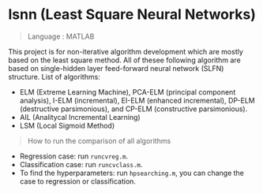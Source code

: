 # lsnn (Least Square Neural Networks)
> Language : MATLAB

This project is for non-iterative algorithm development which are mostly based on the least square method. 
All of thesee following algorithm are based on single-hidden layer feed-forward neural network (SLFN) structure.
List of algorithms:
* ELM (Extreme Learning Machine), PCA-ELM (principal component analysis), I-ELM (incremental), EI-ELM (enhanced incremental), DP-ELM (destructive parsimonious), and CP-ELM (constructive parsimonious).
* AIL (Analitycal Incremental Learning)
* LSM (Local Sigmoid Method)

> How to run the comparison of all algorithms
* Regression case: run `runcvreg.m`.
* Classification case: run `runcvclass.m`.
* To find the hyperparameters: run `hpsearching.m`, you can change the case to regression or classification.
